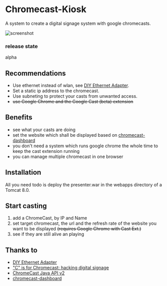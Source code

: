 # Chromecast-Kiosk
A system to create a digital signage system with google chromecasts. 

![screenshot](https://raw.githubusercontent.com/mkuerbis/Chromecast-Kiosk/master/img/overview-screenshot.png "screenshot")

### release state
alpha

## Recommendations
* Use ethernet instead of wlan, see [DIY Ethernet Adapter](https://productforums.google.com/forum/#!topic/chromecast/xo_NDh5CZA8).
* Set a static ip address to the chromecast.
* Use subneting to protect your casts from unwanted access.
* ~~use Google Chrome and the Google Cast (beta) extension~~

## Benefits
* see what your casts are doing
* set the website which shall be displayed based on [chromecast-dashboard](https://github.com/boombatower/chromecast-dashboard)
* you don't need a system which runs google chrome the whole time to keep the cast extension running
* you can manage multiple chromecast in one browser

## Installation
All you need todo is deploy the presenter.war in the webapps directory of a Tomcat 8.0.

## Start casting
1. add a ChromeCast, by IP and Name
2. set target chromecast, the url and the refresh rate of the website you want to be displayed ~~(requires Google Chrome with Cast Ext.)~~
3. see if they are still alive an playing

## Thanks to
* [DIY Ethernet Adapter](https://productforums.google.com/forum/#!topic/chromecast/xo_NDh5CZA8)
* ["C" is for Chromecast: hacking digital signage](http://labs.cooperhewitt.org/2013/c-is-for-chromecast-hacking-digital-signage/)
* [ChromeCast Java API v2](https://github.com/vitalidze/chromecast-java-api-v2)
* [chromecast-dashboard](https://github.com/boombatower/chromecast-dashboard)

